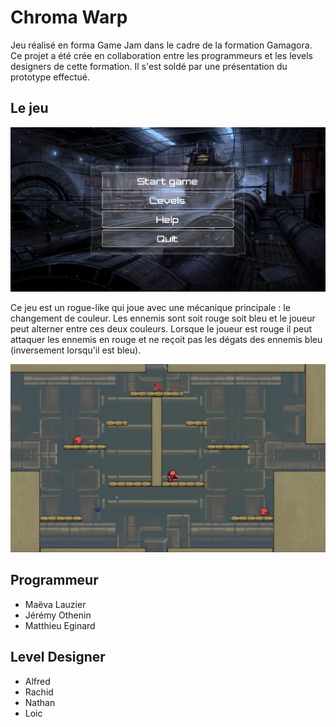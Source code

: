 # Chroma Warp

Jeu réalisé en forma Game Jam dans le cadre de la formation Gamagora. Ce projet a été crée en collaboration entre les programmeurs et les levels designers de cette formation. Il s'est soldé par une présentation du prototype effectué.

## Le jeu 

![Image of Menu](https://github.com/MaevaL/ChromaWarp/blob/master/Menu.PNG)

Ce jeu est un rogue-like qui joue avec une mécanique principale : le changement de couleur. Les ennemis sont soit rouge soit bleu et le joueur peut alterner entre ces deux couleurs. Lorsque le joueur est rouge il peut attaquer les ennemis en rouge et ne reçoit pas les dégats des ennemis bleu (inversement lorsqu'il est bleu). 

![Image in game](https://github.com/MaevaL/ChromaWarp/blob/master/InGame.PNG)


## Programmeur
- Maëva Lauzier
- Jérémy Othenin
- Matthieu Eginard 

## Level Designer
- Alfred 
- Rachid
- Nathan
- Loic
